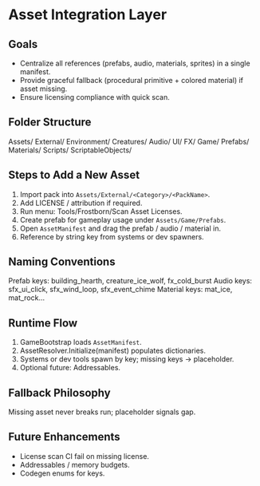 # Asset Integration Layer

## Goals
- Centralize all references (prefabs, audio, materials, sprites) in a single manifest.
- Provide graceful fallback (procedural primitive + colored material) if asset missing.
- Ensure licensing compliance with quick scan.

## Folder Structure
Assets/
  External/
    Environment/
    Creatures/
    Audio/
    UI/
    FX/
  Game/
    Prefabs/
  Materials/
  Scripts/
  ScriptableObjects/

## Steps to Add a New Asset
1. Import pack into `Assets/External/<Category>/<PackName>`.
2. Add LICENSE / attribution if required.
3. Run menu: Tools/Frostborn/Scan Asset Licenses.
4. Create prefab for gameplay usage under `Assets/Game/Prefabs`.
5. Open `AssetManifest` and drag the prefab / audio / material in.
6. Reference by string key from systems or dev spawners.

## Naming Conventions
Prefab keys: building_hearth, creature_ice_wolf, fx_cold_burst
Audio keys: sfx_ui_click, sfx_wind_loop, sfx_event_chime
Material keys: mat_ice, mat_rock...

## Runtime Flow
1. GameBootstrap loads `AssetManifest`.
2. AssetResolver.Initialize(manifest) populates dictionaries.
3. Systems or dev tools spawn by key; missing keys -> placeholder.
4. Optional future: Addressables.

## Fallback Philosophy
Missing asset never breaks run; placeholder signals gap.

## Future Enhancements
- License scan CI fail on missing license.
- Addressables / memory budgets.
- Codegen enums for keys.

